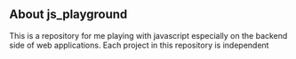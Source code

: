 <!-- ABOUT THE PROJECT -->
## About js_playground

This is a repository for me playing with javascript especially on the backend side of web applications. Each project in this repository is independent
